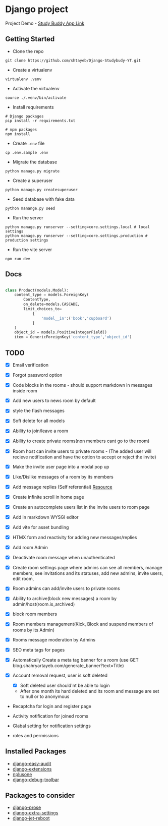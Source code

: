 # Django project
Project Demo - [Study Buddy App Link](https://study-buddy-app.up.railway.app/)

## Getting Started

- Clone the repo

```shell
git clone https://github.com/shtayeb/Django-Studybudy-YT.git
```

- Create a virtualenv

```shell
virtualenv .venv
```

- Activate the virtualenv

```shell
source ./.venv/bin/activate
```

- Install requirements

```shell
# Django packages
pip install -r requirements.txt

# npm packages
npm install
```

- Create `.env` file

```shell
cp .env.sample .env
```

- Migrate the database

```shell
python manage.py migrate
```

- Create a superuser

```shell
python manage.py createsuperuser
```

- Seed database with fake data 

```shell
python manange.py seed
```

- Run the server

```shell
python manage.py runserver --setting=core.settings.local # local settings
python manage.py runserver --setting=core.settings.production # production settings
```

- Run the vite server

```shell
npm run dev
```


## Docs
```python

class Product(models.Model):
    content_type = models.ForeignKey(
        ContentType, 
        on_delete=models.CASCADE, 
        limit_choices_to=
            {
                'model__in':('book','cupboard')
            }
    )
    object_id = models.PositiveIntegerField()
    item = GenericForeignKey('content_type','object_id')

```

## TODO

- [x] Email verification
- [x] Forgot password option
- [x] Code blocks in the rooms - should support markdown in messages inside room
- [x] Add new users to news room by default
- [x] style the flash messages
- [x] Soft delete for all models
- [x] Ability to join/leave a room
- [x] Ability to create private rooms(non members cant go to the room)
- [x] Room host can invite users to private rooms - (The added user will recieve notification and have the option to accept or reject the invite)
- [x] Make the invite user page into a modal pop up
- [x] Like/Dislike messages of a room by its members
- [x] Add message replies (Self referential) [Resource](https://forum.djangoproject.com/t/get-all-children-of-self-referencing-django-model-in-nested-hierarchy/16761)
- [x] Create infinite scroll in home page
- [X] Create an autocomplete users list in the invite users to room page
- [x] Add in markdown WYSGI editor 
- [x] Add vite for asset bundling
- [x] HTMX form and reactivity for adding new messages/replies
- [x] Add room Admin
- [x] Deactivate room message when unauthenticated
- [x] Create room settings page where admins can see all members, manage members, see invitations and its statuses, add new admins, invite users, edit room,
- [x] Room admins can add/invite users to private rooms
- [x] Ability to archive(block new messages) a room by admin/host(room.is_archived)
- [x] block room members
- [x] Room members management(Kick, Block and suspend members of rooms by its Admin)
- [x] Rooms message moderation by Admins
- [x] SEO meta tags for pages
- [x] Automatically Create a meta tag banner for a room (use GET blog.shahryartayeb.com/generate_banner?text=Title)

- [x] Account removal request, user is soft deleted
    - [x] Soft deleted user should'nt be able to login
    - After one month its hard deleted and its room and message are set to null or to anonymous
    
- Recaptcha for login and register page

- Activity notification for joined rooms
- Glabal setting for notification settings
- roles and permissions




## Installed Packages
- [django-easy-audit](https://github.com/soynatan/django-easy-audit)
- [django-extensions](https://github.com/django-extensions/django-extensions)
- [nplusone](https://github.com/jmcarp/nplusone)
- [django-debug-toolbar](https://)

## Packages to consider
- [django-prose](https://github.com/withlogicco/django-prose)
- [django-extra-settings](https://github.com/fabiocaccamo/django-extra-settings)
- [django-jet-reboot](https://github.com/assem-ch/django-jet-reboot)
